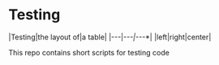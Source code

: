 # Testing
|Testing|the layout of|a table|
|---|---*|*---*|
|left|right|center|

This repo contains short scripts for testing code
